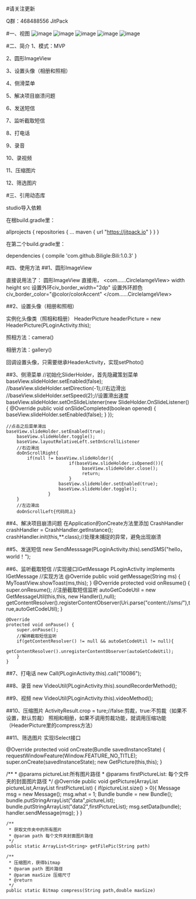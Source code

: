 #请关注更新

Q群：468488556 JitPack

#一、视图
![image](https://github.com/Biligle/Bili/blob/master/picture/a.png)
![image](https://github.com/Biligle/Bili/blob/master/picture/b.png)
![image](https://github.com/Biligle/Bili/blob/master/picture/c.png)
![image](https://github.com/Biligle/Bili/blob/master/picture/d.png)
![image](https://github.com/Biligle/Bili/blob/master/picture/e.png)

#二、简介
1、模式：MVP

2、圆形ImageView

3、设置头像（相册和照相）

4、侧滑菜单

5、解决项目崩溃问题

6、发送短信

7、监听截取短信

8、打电话

9、录音

10、录视频

11、压缩图片

12、筛选图片

#三、引用动态库

studio导入依赖

在根build.gradle里：

allprojects { repositories { ... maven { url "https://jitpack.io" } } }

在第二个build.gradle里：

dependencies {
        compile 'com.github.Biligle:Bili:1.0.3'
}

#四、使用方法
##1、圆形ImageView

直接说用法了：
圆形ImageView
直接用，
<com......CircleIamgeVIew>
width
height
src
设置外环civ_border_width="2dp"
设置外环颜色civ_border_color="@color/colorAccent"
</com......CircleIamgeVIew>

##2、设置头像（相册和照相）

实例化头像类（照相和相册）
HeaderPicture headerPicture = new HeaderPicture(PLoginActivity.this);
	
照相方法：camera()
	
相册方法：gallery()

回调设置头像，只需要继承HeaderActivity，实现setPhoto()




##3、侧滑菜单
	//初始化SliderHolder，首先隐藏策划菜单
	baseView.slideHolder.setEnabled(false);
	//baseView.slideHolder.setDirection(-1);//右边滑出
	//baseView.slideHolder.setSpeed(2);//设置滑出速度
        baseView.slideHolder.setOnSlideListener(new SlideHolder.OnSlideListener() {
            @Override
            public void onSlideCompleted(boolean opened) {
                baseView.slideHolder.setEnabled(false);
            }
        });

	//点击之后菜单滑出
	baseView.slideHolder.setEnabled(true);
        baseView.slideHolder.toggle();
        baseView.layoutRelativeLeft.setOnScrollListener
		//右边滑出
		doOnScrollRight{
			if(null != baseView.slideHolder){
                            if(baseView.slideHolder.isOpened()){
                                 baseView.slideHolder.close();
                                 return;
                            }
                        baseView.slideHolder.setEnabled(true);
                        baseView.slideHolder.toggle();
                    }
		}
		//左边滑出
		doOnScrollLeft{代码同上}
##4、解决项目崩溃问题
	在Application的onCreate方法里添加
	CrashHandler crashHandler = CrashHandler.getInstance();
        crashHandler.init(this,**.class);//处理未捕捉的异常，避免出现崩溃

##5、发送短信
   new SendMesssage(PLoginActivity.this).sendSMS("hello，world！");

##6、监听截取短信
   //实现接口IGetMessage
   PLoginActivity implements IGetMessage
   //实现方法
    @Override
    public void getMessage(String ms) {
        MyToastView.showToast(ms,this);
    }
   @Override
    protected void onResume() {
        super.onResume();
        //注册截取短信监听
        autoGetCodeUtil = new GetMessageUtil(this,this,
                new Handler(),null);
        getContentResolver().registerContentObserver(Uri.parse("content://sms/"),true,autoGetCodeUtil);
    }

    @Override
    protected void onPause() {
        super.onPause();
        //解绑截取短信监听
        if(getContentResolver() != null && autoGetCodeUtil != null){
            getContentResolver().unregisterContentObserver(autoGetCodeUtil);
        }
    }

##7、打电话
    new Call(PLoginActivity.this).call("10086");
    
##8、录音
   new VideoUtil(PLoginActivity.this).soundRecorderMethod();
   
##9、视频
   new VideoUtil(PLoginActivity.this).videoMethod();
   
##10、压缩图片
   ActivityResult.crop = ture;//false:剪裁，true:不剪裁（如果不设置，默认剪裁）
   照相和相册，如果不调用剪裁功能，就调用压缩功能（HeaderPicture里的compress方法）
   
##11、筛选图片
   实现ISelect接口
   
   @Override
    protected void onCreate(Bundle savedInstanceState) {
        requestWindowFeature(Window.FEATURE_NO_TITLE);
        super.onCreate(savedInstanceState);
        new GetPicture(this,this);
    }
    
   /**
    * @params pictureList:所有图片路径
    * @params firstPictureList: 每个文件夹的封面图片路径
    */
   @Override
    public void getPicture(ArrayList<String> pictureList,ArrayList<String> firstPictureList) {
        if(pictureList.size() > 0){
            Message msg = new Message();
            msg.what = 1;
            Bundle bundle = new Bundle();
            bundle.putStringArrayList("data",pictureList);
            bundle.putStringArrayList("data2",firstPictureList);
            msg.setData(bundle);
            handler.sendMessage(msg);
        }
    }
    
    /**
     * 获取文件夹中的所有图片
     * @param path 每个文件夹封面图片路径
     */
    public static ArrayList<String> getFilePic(String path)
    
    /**
     * 压缩图片，获得bitmap
     * @param path 图片路径
     * @param maxSize 压缩尺寸
     * @return
     */
    public static Bitmap compress(String path,double maxSize)
